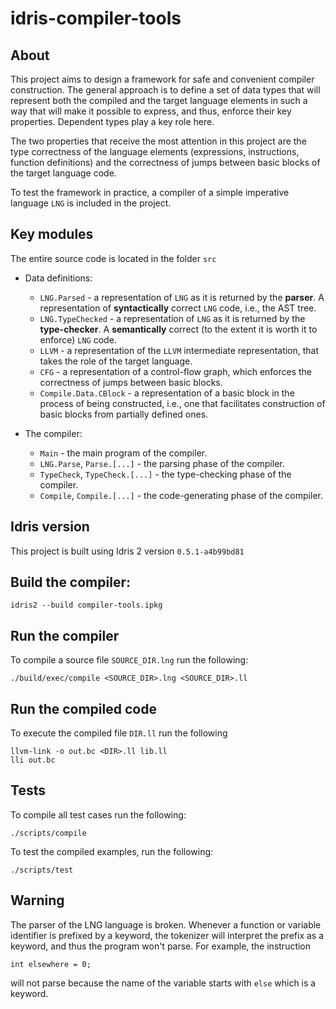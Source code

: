 # idris-compiler-tools

## About

This project aims to design a framework for safe and convenient compiler construction.
The general approach is to define a set of data types that will represent
both the compiled and the target language elements in such a way
that will make it possible to express, and thus, enforce their key properties.
Dependent types play a key role here.

The two properties that receive the most attention in this project are
the type correctness of the language elements (expressions, instructions, function definitions)
and the correctness of jumps between basic blocks of the target language code.

To test the framework in practice, a compiler of a simple imperative language `LNG` is included in the project.

## Key modules
The entire source code is located in the folder `src`

- Data definitions:
  - `LNG.Parsed` - a representation of `LNG` as it is returned by the **parser**.
    A representation of **syntactically** correct `LNG` code, i.e., the AST tree.
  - `LNG.TypeChecked` - a representation of `LNG` as it is returned by the **type-checker**.
    A **semantically** correct (to the extent it is worth it to enforce) `LNG` code.
  - `LLVM` - a representation of the `LLVM` intermediate representation,
    that takes the role of the target language.
  - `CFG` - a representation of a control-flow graph,
    which enforces the correctness of jumps between basic blocks.
  - `Compile.Data.CBlock` - a representation of a basic block in the process of being constructed,
    i.e., one that facilitates construction of basic blocks from partially defined ones.

- The compiler:
  - `Main` - the main program of the compiler.
  - `LNG.Parse`, `Parse.[...]` - the parsing phase of the compiler.
  - `TypeCheck`, `TypeCheck.[...]` - the type-checking phase of the compiler.
  - `Compile`, `Compile.[...]` - the code-generating phase of the compiler.

## Idris version
This project is built using Idris 2 version `0.5.1-a4b99bd81`

## Build the compiler:
```
idris2 --build compiler-tools.ipkg
```

## Run the compiler
To compile a source file `SOURCE_DIR.lng` run the following:
```
./build/exec/compile <SOURCE_DIR>.lng <SOURCE_DIR>.ll
```

## Run the compiled code
To execute the compiled file `DIR.ll` run the following
```
llvm-link -o out.bc <DIR>.ll lib.ll
lli out.bc
```

## Tests
To compile all test cases run the following:
```
./scripts/compile
```

To test the compiled examples, run the following:
```
./scripts/test
```

## Warning
The parser of the LNG language is broken.
Whenever a function or variable identifier is prefixed by a keyword,
the tokenizer will interpret the prefix as a keyword, and thus the program won't parse.
For example, the instruction
```
int elsewhere = 0;
```
will not parse because the name of the variable starts with `else` which is a keyword.

